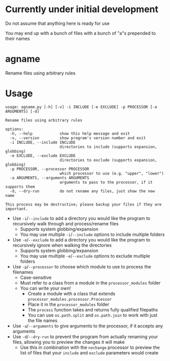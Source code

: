 # Currently under initial development
Do not assume that anything here is ready for use

You may end up with a bunch of files with a bunch of "a"s prepended to their names

# agname
Rename files using arbitrary rules

# Usage
```
usage: agname.py [-h] [-v] -i INCLUDE [-e EXCLUDE] -p PROCESSOR [-a ARGUMENTS] [-d]

Rename files using arbitrary rules

options:
  -h, --help            show this help message and exit
  -v, --version         show program's version number and exit
  -i INCLUDE, --include INCLUDE
                        directories to include (supports expansion, globbing)
  -e EXCLUDE, --exclude EXCLUDE
                        directories to exclude (supports expansion, globbing)
  -p PROCESSOR, --processor PROCESSOR
                        which processor to use (e.g. "upper", "lower")
  -a ARGUMENTS, --arguments ARGUMENTS
                        arguments to pass to the processor, if it supports them
  -d, --dry-run         do not rename any files, just show the new name

This process may be destructive; please backup your files if they are important.
```

* Use `-i`/`--include` to add a directory you would like the program to recursively walk through and process/rename files
  * Supports system globbing/expansion
  * You may use multiple `-i`/`--include` options to include multiple folders
* Use `-e`/`--exclude` to add a directory you would like the program to recursively ignore when walking the directories
  * Supports system globbing/expansion
  * You may use multiple `-e`/`--exclude` options to exclude multiple folders
* Use `-p`/`--processor` to choose which module to use to process the filenames
  * Case-sensitive
  * Must refer to a class from a module in the `processor_modules` folder
  * You can write your own!
    * Create a module with a class that extends `processor_modules.processor.Processor`
    * Place it in the `processor_modules` folder
    * The `process` function takes and returns fully qualified filepaths
    * You can use `os.path.split` and `os.path.join` to work with just the file names
* Use `-a`/`--arguments` to give arguments to the processor, if it accepts any arguments
* Use `-d`/`--dry-run` to prevent the program from actually renaming your files, allowing you to preview the changes it will make
  * Use this in combination with the `nochange` processor to preview the list of files that your `include` and `exclude` parameters would create